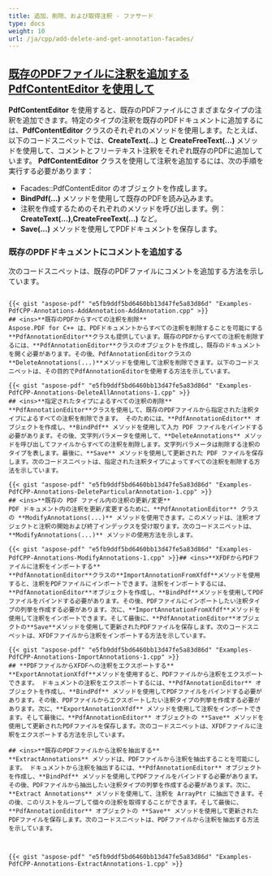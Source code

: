 ```yaml
---
title: 追加、削除、および取得注釈 - ファサード
type: docs
weight: 10
url: /ja/cpp/add-delete-and-get-annotation-facades/
---
```


## <ins>**既存のPDFファイルに注釈を追加する PdfContentEditor を使用して**
**PdfContentEditor** を使用すると、既存のPDFファイルにさまざまなタイプの注釈を追加できます。特定のタイプの注釈を既存のPDFドキュメントに追加するには、**PdfContentEditor** クラスのそれぞれのメソッドを使用します。たとえば、以下のコードスニペットでは、**CreateText(...)** と **CreateFreeText(...)** メソッドを使用して、コメントとフリーテキスト注釈をそれぞれ既存のPDFに追加しています。 **PdfContentEditor** クラスを使用して注釈を追加するには、次の手順を実行する必要があります：

- Facades::PdfContentEditor のオブジェクトを作成します。
- **BindPdf(...)** メソッドを使用して既存のPDFを読み込みます。
- 注釈を作成するためのそれぞれのメソッドを呼び出します。例：**CreateText(...),CreateFreeText(...)** など。
- **Save(...)** メソッドを使用してPDFドキュメントを保存します。
### **既存のPDFドキュメントにコメントを追加する**

次のコードスニペットは、既存のPDFファイルにコメントを追加する方法を示しています。
```

{{< gist "aspose-pdf" "e5fb9ddf5bd6460bb13d47fe5a83d86d" "Examples-PdfCPP-Annotations-AddAnnotation-AddAnnotation.cpp" >}}
## <ins>**既存のPDFからすべての注釈を削除**
Aspose.PDF for C++ は、PDFドキュメントからすべての注釈を削除することを可能にする**PdfAnnotationEditor**クラスも提供しています。既存のPDFからすべての注釈を削除するには、**PdfAnnotationEditor**クラスのオブジェクトを作成し、既存のドキュメントを開く必要があります。その後、PdfAnnotationEditorクラスの**DeleteAnnotations(...)**メソッドを使用して注釈を削除できます。以下のコードスニペットは、その目的でPdfAnnotationEditorを使用する方法を示しています。

{{< gist "aspose-pdf" "e5fb9ddf5bd6460bb13d47fe5a83d86d" "Examples-PdfCPP-Annotations-DeleteAllAnnotations-1.cpp" >}}
## <ins>**指定されたタイプによるすべての注釈の削除**
**PdfAnnotationEditor**クラスを使用して、既存のPDFファイルから指定された注釈タイプによるすべての注釈を削除できます。 そのためには、**PdfAnnotationEditor** オブジェクトを作成し、**BindPdf** メソッドを使用して入力 PDF ファイルをバインドする必要があります。その後、文字列パラメータを使用して、**DeleteAnnotations** メソッドを呼び出してファイルからすべての注釈を削除します。文字列パラメータは削除する注釈のタイプを表します。最後に、**Save** メソッドを使用して更新された PDF ファイルを保存します。次のコードスニペットは、指定された注釈タイプによってすべての注釈を削除する方法を示しています。

{{< gist "aspose-pdf" "e5fb9ddf5bd6460bb13d47fe5a83d86d" "Examples-PdfCPP-Annotations-DeleteParticularAnnotation-1.cpp" >}}
## <ins>**既存の PDF ファイル内の注釈の更新/変更**
PDF ドキュメント内の注釈を更新/変更するために、**PdfAnnotationEditor** クラスの **ModifyAnnotations(...)** メソッドを使用できます。このメソッドは、注釈オブジェクトと注釈の開始および終了インデックスを受け取ります。次のコードスニペットは、**ModifyAnnotations(...)** メソッドの使用方法を示します。

{{< gist "aspose-pdf" "e5fb9ddf5bd6460bb13d47fe5a83d86d" "Examples-PdfCPP-Annotations-ModifyAnnotations-1.cpp" >}}## <ins>**XFDFからPDFファイルに注釈をインポートする**
**PdfAnnotationEditor**クラスの**ImportAnnotationFromXfdf**メソッドを使用すると、注釈をPDFファイルにインポートできます。注釈をインポートするには、**PdfAnnotationEditor**オブジェクトを作成し、**BindPdf**メソッドを使用してPDFファイルをバインドする必要があります。その後、PDFファイルにインポートしたい注釈タイプの列挙を作成する必要があります。次に、**ImportAnnotationFromXfdf**メソッドを使用して注釈をインポートできます。そして最後に、**PdfAnnotationEditor**オブジェクトの**Save**メソッドを使用して更新されたPDFファイルを保存します。次のコードスニペットは、XFDFファイルから注釈をインポートする方法を示しています。

{{< gist "aspose-pdf" "e5fb9ddf5bd6460bb13d47fe5a83d86d" "Examples-PdfCPP-Annotations-ImportAnnotations-1.cpp" >}}
## **PDFファイルからXFDFへの注釈をエクスポートする**
**ExportAnnotationXfdf**メソッドを使用すると、PDFファイルから注釈をエクスポートできます。 ドキュメントの注釈をエクスポートするには、**PdfAnnotationEditor** オブジェクトを作成し、**BindPdf** メソッドを使用してPDFファイルをバインドする必要があります。その後、PDFファイルからエクスポートしたい注釈タイプの列挙を作成する必要があります。次に、**ExportAnnotationXfdf** メソッドを使用して注釈をインポートできます。そして最後に、**PdfAnnotationEditor** オブジェクトの **Save** メソッドを使用して更新されたPDFファイルを保存します。次のコードスニペットは、XFDFファイルに注釈をエクスポートする方法を示しています。

## <ins>**既存のPDFファイルから注釈を抽出する**
**ExtractAnnotations** メソッドは、PDFファイルから注釈を抽出することを可能にします。 ドキュメントから注釈を抽出するには、**PdfAnnotationEditor** オブジェクトを作成し、**BindPdf** メソッドを使用してPDFファイルをバインドする必要があります。その後、PDFファイルから抽出したい注釈タイプの列挙を作成する必要があります。次に、**Extract Annotations** メソッドを使用して、注釈を ArrayPtr に抽出できます。その後、このリストをループして個々の注釈を取得することができます。そして最後に、**PdfAnnotationEditor** オブジェクトの **Save** メソッドを使用して更新されたPDFファイルを保存します。次のコードスニペットは、PDFファイルから注釈を抽出する方法を示しています。



{{< gist "aspose-pdf" "e5fb9ddf5bd6460bb13d47fe5a83d86d" "Examples-PdfCPP-Annotations-ExtractAnnotations-1.cpp" >}}